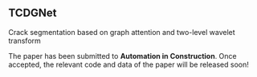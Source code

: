 ## TCDGNet

Crack segmentation based on graph attention and two-level wavelet transform

The paper has been submitted to **Automation in Construction**. Once accepted, the relevant code and data of the paper will be released soon!
